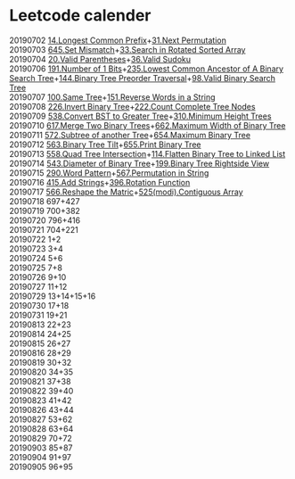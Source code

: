 # Leetcode calender
20190702 [14.Longest Common Prefix](https://github.com/steamed-stuffed-bread/Leetcode-calender/blob/master/14_longest_common_prefix.py)+[31.Next Permutation](https://github.com/steamed-stuffed-bread/Leetcode-calender/blob/master/31_next_permutation.py)  
20190703 [645.Set Mismatch](https://github.com/steamed-stuffed-bread/Leetcode-calender/blob/master/645_set_mismatch.py)+[33.Search in Rotated Sorted Array](https://github.com/steamed-stuffed-bread/Leetcode-calender/blob/master/33_search_in_rotated_sorted_array.py)  
20190704 [20.Valid Parentheses](https://github.com/steamed-stuffed-bread/Leetcode-calender/blob/master/20_valid_parentheses.py)+[36.Valid Sudoku](https://github.com/steamed-stuffed-bread/Leetcode-calender/blob/master/36_valid_sudoku.py)  
20190706 [191.Number of 1 Bits](https://github.com/steamed-stuffed-bread/Leetcode-calender/blob/master/191_number_of_1_bits.py)+[235.Lowest Common Ancestor of A Binary Search Tree](https://github.com/steamed-stuffed-bread/Leetcode-calender/blob/master/235_lowest_common_ancestor_of_a_binary_search_tree.py)+[144.Binary Tree Preorder Traversal](https://github.com/steamed-stuffed-bread/Leetcode-calender/blob/master/144_binary_tree_preorder_traversal.py)+[98.Valid Binary Search Tree](https://github.com/steamed-stuffed-bread/Leetcode-calender/blob/master/98_valid_binary_search_tree.py)  
20190707 [100.Same Tree](https://github.com/steamed-stuffed-bread/Leetcode-calender/blob/master/100_same_tree.py)+[151.Reverse Words in a String](https://github.com/steamed-stuffed-bread/Leetcode-calender/blob/master/151_reverse_words_in_a_string.py)  
20190708 [226.Invert Binary Tree](https://github.com/steamed-stuffed-bread/Leetcode-calender/blob/master/226_invert_binary_tree.py)+[222.Count Complete Tree Nodes](https://github.com/steamed-stuffed-bread/Leetcode-calender/blob/master/222_count_complete_tree_nodes.py)  
20190709 [538.Convert BST to Greater Tree](https://github.com/steamed-stuffed-bread/Leetcode-calender/blob/master/538_convert_BST_to_greater_tree.py)+[310.Minimum Height Trees](https://github.com/steamed-stuffed-bread/Leetcode-calender/blob/master/310_minimum_height_trees.py)  
20190710 [617.Merge Two Binary Trees](https://github.com/steamed-stuffed-bread/Leetcode-calender/blob/master/617_merge_two_binary_trees.py)+[662.Maximum Width of Binary Tree](https://github.com/steamed-stuffed-bread/Leetcode-calender/blob/master/662_maximum_width_of_binary_tree.py)  
20190711 [572.Subtree of another Tree](https://github.com/steamed-stuffed-bread/Leetcode-calender/blob/master/572_subtree_of_another_tree.py)+[654.Maximum Binary Tree](https://github.com/steamed-stuffed-bread/Leetcode-calender/blob/master/654_maximum_binary_tree.py)  
20190712 [563.Binary Tree Tilt](https://github.com/steamed-stuffed-bread/Leetcode-calender/blob/master/563_binary_tree_tilt.py)+[655.Print Binary Tree](https://github.com/steamed-stuffed-bread/Leetcode-calender/blob/master/655_print_binary_tree.py)  
20190713 [558.Quad Tree Intersection](https://github.com/steamed-stuffed-bread/Leetcode-calender/blob/master/558_quad_tree_intersection.py)+[114.Flatten Binary Tree to Linked List](https://github.com/steamed-stuffed-bread/Leetcode-calender/blob/master/114_flatten_binary_tree_to_linked_list.py)  
20190714 [543.Diameter of Binary Tree](https://github.com/steamed-stuffed-bread/Leetcode-calender/blob/master/543_diameter_of_binary_tree.py)+[199.Binary Tree Rightside View](https://github.com/steamed-stuffed-bread/Leetcode-calender/blob/master/199_binary_tree_rightside_view.py)  
20190715 [290.Word Pattern](https://github.com/steamed-stuffed-bread/Leetcode-calender/blob/master/290_word_pattern.py)+[567.Permutation in String](https://github.com/steamed-stuffed-bread/Leetcode-calender/blob/master/567_permutation_in_string.py)  
20190716 [415.Add Strings](https://github.com/steamed-stuffed-bread/Leetcode-calender/blob/master/415_add_strings.py)+[396.Rotation Function](https://github.com/steamed-stuffed-bread/Leetcode-calender/blob/master/396_rotation_function.py)  
20190717 [566.Reshape the Matric](https://github.com/steamed-stuffed-bread/Leetcode-calender/blob/master/566_reshape_the_matric.py)+[525(modi).Contiguous Array](https://github.com/steamed-stuffed-bread/Leetcode-calender/blob/master/525_contiguous_array.py)  
20190718 697+427  
20190719 700+382  
20190720 796+416  
20190721 704+221  
20190722 1+2  
20190723 3+4  
20190724 5+6  
20190725 7+8  
20190726 9+10  
20190727 11+12  
20190729 13+14+15+16  
20190730 17+18  
20190731 19+21  
20190813 22+23  
20190814 24+25  
20190815 26+27  
20190816 28+29  
20190819 30+32  
20190820 34+35  
20190821 37+38  
20190822 39+40  
20190823 41+42  
20190826 43+44  
20190827 53+62  
20190828 63+64  
20190829 70+72  
20190903 85+87  
20190904 91+97  
20190905 96+95  
